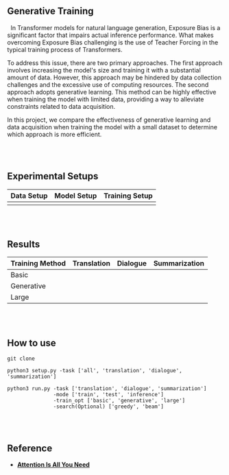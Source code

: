 ## Generative Training
&nbsp; In Transformer models for natural language generation, Exposure Bias is a significant factor that impairs actual inference performance. 
What makes overcoming Exposure Bias challenging is the use of Teacher Forcing in the typical training process of Transformers.

To address this issue, there are two primary approaches.
The first approach involves increasing the model's size and training it with a substantial amount of data. 
However, this approach may be hindered by data collection challenges and the excessive use of computing resources.
The second approach adopts generative learning. 
This method can be highly effective when training the model with limited data, providing a way to alleviate constraints related to data acquisition.

In this project, we compare the effectiveness of generative learning and data acquisition when training the model with a small dataset to determine which approach is more efficient.

<br><br> 

## Experimental Setups

| Data Setup | Model Setup | Training Setup |
|---|---|---|
||||

<br><br> 

## Results

| Training Method | Translation | Dialogue | Summarization |
|---|---|---|---|
| Basic ||||
| Generative ||||
| Large ||||

<br><br> 

## How to use
```
git clone
```

```
python3 setup.py -task ['all', 'translation', 'dialogue', 'summarization']
```

```
python3 run.py -task ['translation', 'dialogue', 'summarization']
               -mode ['train', 'test', 'inference']
               -train_opt ['basic', 'generative', 'large']
               -search(Optional) ['greedy', 'beam']
```

<br><br> 

## Reference
* [**Attention Is All You Need**]()

<br> 
